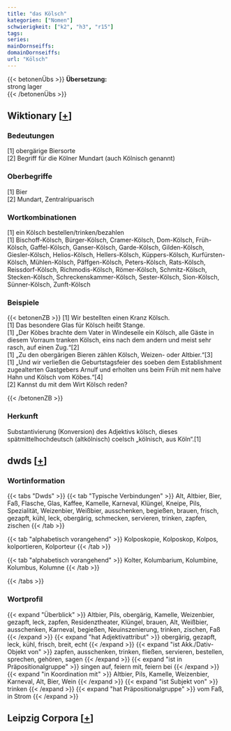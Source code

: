 ```yaml
---
title: "das Kölsch"
kategorien: ["Nomen"]
schwierigkeit: ["k2", "h3", "r15"]
tags:
series:
mainDornseiffs:
domainDornseiffs:
url: "Kölsch"
---
```


{{< betonenÜbs >}}
**Übersetzung:**  
strong lager  
{{< /betonenÜbs >}}

## Wiktionary [[+](https://de.wiktionary.org/wiki/Kölsch)]

### Bedeutungen
[1] obergärige Biersorte  
[2] Begriff für die Kölner Mundart (auch Kölnisch genannt)  

### Oberbegriffe
[1] Bier  
[2] Mundart, Zentralripuarisch  

### Wortkombinationen
[1] ein Kölsch bestellen/trinken/bezahlen  
[1] Bischoff-Kölsch, Bürger-Kölsch, Cramer-Kölsch, Dom-Kölsch, Früh-Kölsch, Gaffel-Kölsch, Ganser-Kölsch, Garde-Kölsch, Gilden-Kölsch, Giesler-Kölsch, Helios-Kölsch, Hellers-Kölsch, Küppers-Kölsch, Kurfürsten-Kölsch, Mühlen-Kölsch, Päffgen-Kölsch, Peters-Kölsch, Rats-Kölsch, Reissdorf-Kölsch, Richmodis-Kölsch, Römer-Kölsch, Schmitz-Kölsch, Stecken-Kölsch, Schreckenskammer-Kölsch, Sester-Kölsch, Sion-Kölsch, Sünner-Kölsch, Zunft-Kölsch  

### Beispiele
{{< betonenZB >}}
[1] Wir bestellten einen Kranz Kölsch.  
[1] Das besondere Glas für Kölsch heißt Stange.  
[1] „Der Köbes brachte dem Vater in Windeseile ein Kölsch, alle Gäste in diesem Vorraum tranken Kölsch, eins nach dem andern und meist sehr rasch, auf einen Zug.“[2]  
[1] „Zu den obergärigen Bieren zählen Kölsch, Weizen- oder Altbier.“[3]  
[1] „Und wir verließen die Geburtstagsfeier des soeben dem Establishment zugealterten Gastgebers Arnulf und erholten uns beim Früh mit nem halve Hahn und Kölsch vom Köbes.“[4]  
[2] Kannst du mit dem Wirt Kölsch reden?  

{{< /betonenZB >}}
### Herkunft
Substantivierung (Konversion) des Adjektivs kölsch, dieses spätmittelhochdeutsch (altkölnisch) coelsch „kölnisch, aus Köln“.[1]  



## dwds [[+](https://www.dwds.de/wb/Kölsch)]

### Wortinformation
{{< tabs "Dwds" >}}
{{< tab "Typische Verbindungen" >}}
Alt, Altbier, Bier, Faß, Flasche, Glas, Kaffee, Kamelle, Karneval, Klüngel, Kneipe, Pils, Spezialität, Weizenbier, Weißbier, ausschenken, begießen, brauen, frisch, gezapft, kühl, leck, obergärig, schmecken, servieren, trinken, zapfen, zischen
{{< /tab >}}

{{< tab "alphabetisch vorangehend" >}}
Kolposkopie, Kolposkop, Kolpos, kolportieren, Kolporteur
{{< /tab >}}

{{< tab "alphabetisch vorangehend" >}}
Kolter, Kolumbarium, Kolumbine, Kolumbus, Kolumne
{{< /tab >}}

{{< /tabs >}}

### Wortprofil
{{< expand "Überblick" >}} Altbier, Pils, obergärig, Kamelle, Weizenbier, gezapft, leck, zapfen, Residenztheater, Klüngel, brauen, Alt, Weißbier, ausschenken, Karneval, begießen, Neuinszenierung, trinken, zischen, Faß {{< /expand >}}
{{< expand "hat Adjektivattribut" >}} obergärig, gezapft, leck, kühl, frisch, breit, echt {{< /expand >}}
{{< expand "ist Akk./Dativ-Objekt von" >}} zapfen, ausschenken, trinken, fließen, servieren, bestellen, sprechen, gehören, sagen {{< /expand >}}
{{< expand "ist in Präpositionalgruppe" >}} singen auf, feiern mit, feiern bei {{< /expand >}}
{{< expand "in Koordination mit" >}} Altbier, Pils, Kamelle, Weizenbier, Karneval, Alt, Bier, Wein {{< /expand >}}
{{< expand "ist Subjekt von" >}} trinken {{< /expand >}}
{{< expand "hat Präpositionalgruppe" >}} vom Faß, in Strom {{< /expand >}}

## Leipzig Corpora [[+](https://corpora.uni-leipzig.de/en/res?word=Kölsch&corpusId=deu_newscrawl-public_2018)]

